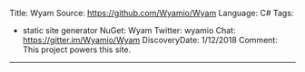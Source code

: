 Title: Wyam
Source:  https://github.com/Wyamio/Wyam
Language: C#
Tags:
  - static site generator
NuGet: Wyam
Twitter: wyamio
Chat: https://gitter.im/Wyamio/Wyam
DiscoveryDate: 1/12/2018
Comment: This project powers this site.
---